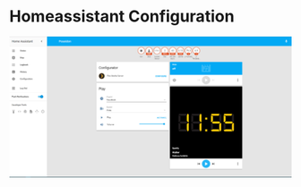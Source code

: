 # Homeassistant Configuration

![Screenshot of HomeAssistant](/screens/Screenshot.PNG?raw=true "Screenshot of HomeAssistant")
